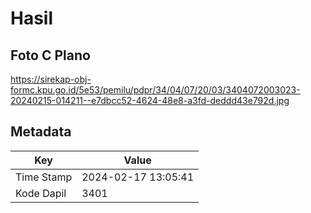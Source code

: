 # Hasil

## Foto C Plano

https://sirekap-obj-formc.kpu.go.id/5e53/pemilu/pdpr/34/04/07/20/03/3404072003023-20240215-014211--e7dbcc52-4624-48e8-a3fd-deddd43e792d.jpg


## Metadata

| Key        | Value               |
| ---------- | ------------------- |
| Time Stamp | 2024-02-17 13:05:41 |
| Kode Dapil | 3401                |



